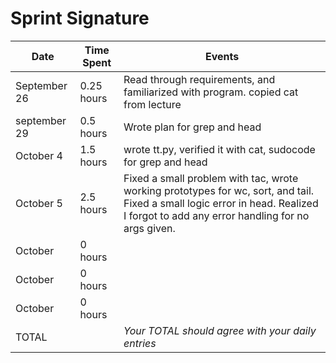 # Sprint Signature


| Date         | Time Spent | Events                                                                                                                                                                             |
|--------------|------------|------------------------------------------------------------------------------------------------------------------------------------------------------------------------------------|
| September 26 | 0.25 hours | Read through requirements, and familiarized with program. copied cat from lecture                                                                                                  |
| september 29 | 0.5 hours  | Wrote plan for grep and head                                                                                                                                                       |
| October   4  | 1.5 hours  | wrote tt.py, verified it with cat, sudocode for grep and head                                                                                                                      |
| October   5  | 2.5 hours  | Fixed a small problem with tac, wrote working prototypes for wc, sort, and tail. Fixed a small logic error in head. Realized I forgot to add any error handling for no args given. |
| October      | 0 hours    |                                                                                                                                                                                    |
| October      | 0 hours    |                                                                                                                                                                                    |
| October      | 0 hours    |                                                                                                                                                                                    |
| TOTAL        |            | *Your TOTAL should agree with your daily entries*                                                                                                                                  |
